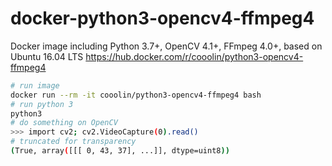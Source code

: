 # docker-python3-opencv4-ffmpeg4
Docker image including Python 3.7+, OpenCV 4.1+, FFmpeg 4.0+, based on Ubuntu 16.04 LTS https://hub.docker.com/r/cooolin/python3-opencv4-ffmpeg4

```bash
# run image
docker run --rm -it cooolin/python3-opencv4-ffmpeg4 bash
# run python 3
python3
# do something on OpenCV
>>> import cv2; cv2.VideoCapture(0).read()
# truncated for transparency
(True, array([[[ 0, 43, 37], ...]], dtype=uint8))
```
